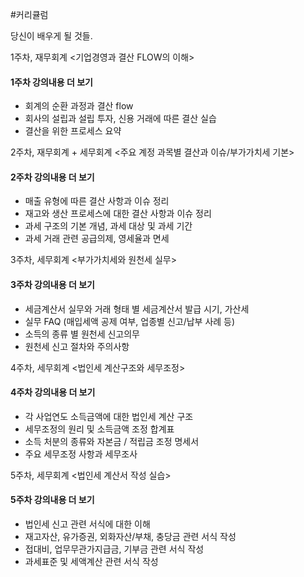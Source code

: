 \#커리큘럼

당신이 배우게 될 것들.





1주차, 재무회계
<기업경영과 결산 FLOW의 이해>



#### 1주차 강의내용 더 보기



- 회계의 순환 과정과 결산 flow
- 회사의 설립과 설립 투자, 신용 거래에 따른 결산 실습
- 결산을 위한 프로세스 요약

2주차, 재무회계 + 세무회계
<주요 계정 과목별 결산과 이슈/부가가치세 기본>



#### 2주차 강의내용 더 보기



- 매출 유형에 따른 결산 사항과 이슈 정리
- 재고와 생산 프로세스에 대한 결산 사항과 이슈 정리
- 과세 구조의 기본 개념, 과세 대상 및 과세 기간
- 과세 거래 관련 공급의제, 영세율과 면세

3주차, 세무회계
<부가가치세와 원천세 실무>



#### 3주차 강의내용 더 보기



- 세금계산서 실무와 거래 형태 별 세금계산서 발급 시기, 가산세
- 실무 FAQ (매입세액 공제 여부, 업종별 신고/납부 사례 등)
- 소득의 종류 별 원천세 신고의무
- 원천세 신고 절차와 주의사항

4주차, 세무회계
<법인세 계산구조와 세무조정>



#### 4주차 강의내용 더 보기



- 각 사업연도 소득금액에 대한 법인세 계산 구조
- 세무조정의 원리 및 소득금액 조정 합계표
- 소득 처분의 종류와 자본금 / 적립금 조정 명세서
- 주요 세무조정 사항과 세무조사

5주차, 세무회계
<법인세 계산서 작성 실습>

#### 5주차 강의내용 더 보기

- 법인세 신고 관련 서식에 대한 이해
- 재고자산, 유가증권, 외화자산/부채, 충당금 관련 서식 작성
- 접대비, 업무무관가지급금, 기부금 관련 서식 작성
- 과세표준 및 세액계산 관련 서식 작성